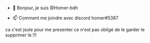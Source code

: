 - 👋 Bonjour, je suis @Homer-bdh

- 📫 Comment me joindre avec discord homer#5387

ca c'est jsute pour me presenter ce n'est pas obligé de le garder le supprimer le !!!
